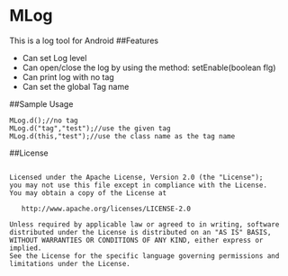 # MLog

This is a log tool for Android 
##Features
* Can set Log level
* Can open/close the log by using the method: setEnable(boolean flg)
* Can print log with no tag
* Can set the global Tag name

##Sample Usage
```
MLog.d();//no tag
MLog.d("tag","test");//use the given tag
MLog.d(this,"test");//use the class name as the tag name
```

##License

```

Licensed under the Apache License, Version 2.0 (the "License");
you may not use this file except in compliance with the License.
You may obtain a copy of the License at

   http://www.apache.org/licenses/LICENSE-2.0

Unless required by applicable law or agreed to in writing, software
distributed under the License is distributed on an "AS IS" BASIS,
WITHOUT WARRANTIES OR CONDITIONS OF ANY KIND, either express or implied.
See the License for the specific language governing permissions and
limitations under the License.
```